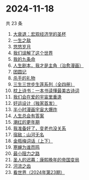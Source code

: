 # 2024-11-18

共 23 条

<!-- BEGIN WEREAD -->
<!-- 最后更新时间 2024-11-18 13:15:49 +0800 -->
1. [大衰退：宏观经济学的圣杯](https://weread.qq.com/web/bookDetail/f9132cf0813ab9597g014eb1)
1. [一生之敌](https://weread.qq.com/web/bookDetail/96232f70813ab9596g010e94)
1. [悠悠岁月](https://weread.qq.com/web/bookDetail/ca0329a0813ab95b0g012500)
1. [我们误解了这个世界](https://weread.qq.com/web/bookDetail/40f32200813ab702dg017fef)
1. [我的九条命](https://weread.qq.com/web/bookDetail/33c32eb0813ab702dg01853a)
1. [人生剧本，我才是主角（治愈漫画）](https://weread.qq.com/web/bookDetail/1a132750813ab9560g016b47)
1. [团圆记](https://weread.qq.com/web/bookDetail/b64323c0813ab9595g0181f0)
1. [杀手的礼物](https://weread.qq.com/web/bookDetail/5c632a80813ab9560g0178e0)
1. [三生三世步生莲系列（全四册）](https://weread.qq.com/web/bookDetail/d5132800813ab93c3g016a96)
1. [枕上诗书：一本书读懂最美古诗词](https://weread.qq.com/web/bookDetail/b6132de0813ab6e44g0146c2)
1. [我们会在爱的宇宙里重逢](https://weread.qq.com/web/bookDetail/e2e32880813ab9509g0170ee)
1. [好运设计（独家首发）](https://weread.qq.com/web/bookDetail/6ef32e40813ab8e9bg014638)
1. [半小时漫画宇宙大爆炸](https://weread.qq.com/web/bookDetail/3e9321f07277f0223e98277)
1. [人生总会有答案](https://weread.qq.com/web/bookDetail/e1c32810813ab89bcg0125fc)
1. [潮红的更年期](https://weread.qq.com/web/bookDetail/da732140813ab950cg013364)
1. [我准备好了，变老也没关系](https://weread.qq.com/web/bookDetail/ecd32b20813ab950cg0170c0)
1. [宿敌：山河无名](https://weread.qq.com/web/bookDetail/fd032830813ab7c72g019e69)
1. [金瓶梅词话（上下）](https://weread.qq.com/web/bookDetail/06e32820813ab952cg01724c)
1. [寒蝉为谁而鸣](https://weread.qq.com/web/bookDetail/bec32d10813ab9509g019b87)
1. [最小阻力之路](https://weread.qq.com/web/bookDetail/6aa32c50813ab7e0eg011b5e)
1. [圣人的迟暮：康熙晚年的帝国变局](https://weread.qq.com/web/bookDetail/99632900813ab950cg018448)
1. [河流之齿](https://weread.qq.com/web/bookDetail/fd1321c0813ab952dg012a8d)
1. [看世界（2024年第23期）](https://weread.qq.com/web/bookDetail/a9432850813ab95c7g014a2b)
<!-- END WEREAD -->